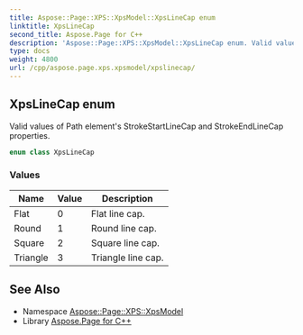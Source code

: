 ```yaml
---
title: Aspose::Page::XPS::XpsModel::XpsLineCap enum
linktitle: XpsLineCap
second_title: Aspose.Page for C++
description: 'Aspose::Page::XPS::XpsModel::XpsLineCap enum. Valid values of Path element''s StrokeStartLineCap and StrokeEndLineCap properties in C++.'
type: docs
weight: 4800
url: /cpp/aspose.page.xps.xpsmodel/xpslinecap/
---
```

## XpsLineCap enum


Valid values of Path element's StrokeStartLineCap and StrokeEndLineCap properties.

```cpp
enum class XpsLineCap
```

### Values

| Name | Value | Description |
| --- | --- | --- |
| Flat | 0 | Flat line cap. |
| Round | 1 | Round line cap. |
| Square | 2 | Square line cap. |
| Triangle | 3 | Triangle line cap. |

## See Also

* Namespace [Aspose::Page::XPS::XpsModel](../)
* Library [Aspose.Page for C++](../../)
